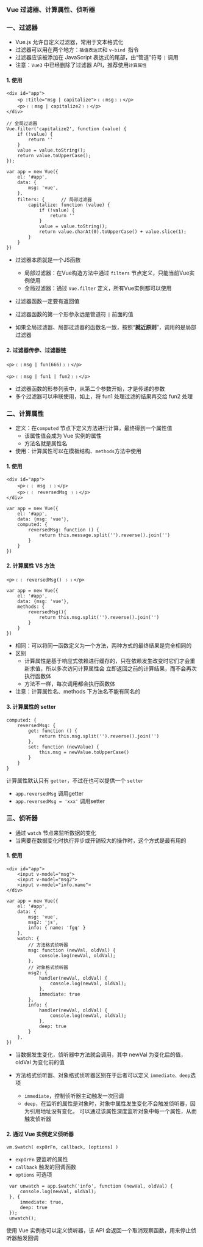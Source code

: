 ### Vue 过滤器、计算属性、侦听器
### 一、过滤器
* Vue.js 允许自定义过滤器，常用于文本格式化  
* 过滤器可以用在两个地方：`插值表达式`和 `v-bind `指令 
* 过滤器应该被添加在 JavaScript 表达式的尾部，由“管道”符号 `|` 调用
* 注意：`Vue3` 中已经删除了过滤器 API，推荐使用`计算属性`

#### 1. 使用
```
<div id="app">
    <p :title="msg | capitalize">﹛﹛msg﹜﹜</p>
    <p>﹛﹛msg | capitalize2﹜﹜</p>
</div>

// 全局过滤器
Vue.filter('capitalize2', function (value) {
    if (!value) {
        return ''
    }
    value = value.toString();
    return value.toUpperCase();
});

var app = new Vue({
    el: '#app',
    data: {
        msg: 'vue',
    },
    filters: {      // 局部过滤器
        capitalize: function (value) {
            if (!value) {
                return ''
            }
            value = value.toString();
            return value.charAt(0).toUpperCase() + value.slice(1);
        }
    }
})
```

* 过滤器本质就是一个JS函数
  * 局部过滤器：在Vue构造方法中通过 `filters` 节点定义，只能当前Vue实例使用
  * 全局过滤器：通过 `Vue.filter` 定义，所有Vue实例都可以使用
  
* 过滤器函数一定要有返回值

* 过滤器函数的第一个形参永远是管道符 `|` 前面的值

* 如果全局过滤器、局部过滤器的函数名一致，按照“**就近原则**”，调用的是局部过滤器


#### 2. 过滤器传参、过滤器链
```
<p>﹛﹛msg | fun(666)﹜﹜</p>

<p>﹛﹛msg | fun1 | fun2﹜﹜</p>
```

* 过滤器函数的形参列表中，从第二个参数开始，才是传递的参数
* 多个过滤器可以串联使用，如上，将 fun1 处理过滤的结果再交给 fun2 处理





### 二、计算属性
* 定义：在`computed` 节点下定义方法进行计算，最终得到一个属性值
  * 该属性值会成为 Vue 实例的属性
  * 方法名就是属性名
* 使用：计算属性可以在模板结构、`methods`方法中使用

#### 1. 使用
```
<div id="app">
    <p>﹛﹛ msg ﹜﹜</p>
    <p>﹛﹛ reversedMsg ﹜﹜</p>
</div>
    
var app = new Vue({
    el: '#app',
    data: {msg: 'vue'},
    computed: {
        reversedMsg: function () { 
            return this.message.split('').reverse().join('')
        }
    }
})
```

#### 2. 计算属性 VS 方法
```
<p>﹛﹛ reversedMsg() ﹜﹜</p>

var app = new Vue({
    el: '#app',
    data: {msg: 'vue'},
    methods: {
        reversedMsg(){
            return this.msg.split('').reverse().join('')
        }
    }
})
```

* 相同：可以将同一函数定义为一个方法，两种方式的最终结果是完全相同的
* 区别
    * 计算属性是基于响应式依赖进行缓存的，只在依赖发生改变时它们才会重新求值，所以多次访问计算属性会
立即返回之前的计算结果，而不会再次执行函数体
    * 方法不一样，每次调用都会执行函数体
* 注意：计算属性名、methods 下方法名不能有同名的

#### 3. 计算属性的 setter
```
computed: {
    reversedMsg: {
        get: function () {
            return this.msg.split('').reverse().join('')
        },
        set: function (newValue) {
            this.msg = newValue.toUpperCase()
        }
    }
}
```

计算属性默认只有 `getter`，不过在也可以提供一个 `setter`
* `app.reversedMsg` 调用getter
* `app.reversedMsg = 'xxx'` 调用setter






### 三、侦听器
* 通过 `watch` 节点来监听数据的变化
* 当需要在数据变化时执行异步或开销较大的操作时，这个方式是最有用的

#### 1. 使用
```
<div id="app">
    <input v-model="msg">
    <input v-model="msg2">
    <input v-model="info.name">
</div>
    
var app = new Vue({
    el: '#app',
    data: {
        msg: 'vue',
        msg2: 'js',
        info: { name: 'fgq' }
    },
    watch: {
        // 方法格式侦听器
        msg: function (newVal, oldVal) {
            console.log(newVal, oldVal);
        },
        // 对象格式侦听器
        msg2: {
            handler(newVal, oldVal) {
                console.log(newVal, oldVal);
            },
            immediate: true 
        },
        info: {
            handler(newVal, oldVal) {
                console.log(newVal, oldVal);
            },
            deep: true
        }
    },
})
```

* 当数据发生变化，侦听器中方法就会调用，其中 newVal 为变化后的值， oldVal 为变化前的值

* 方法格式侦听器、对象格式侦听器区别在于后者可以定义 `immediate、deep`选项
    * `immediate`，控制侦听器主动触发一次回调
    * `deep`，在监听的属性是对象时，对象中属性发生变化不会触发侦听器，因为引用地址没有变化，
    可以通过该属性深度监听对象中每一个属性，从而触发侦听器
    

#### 2. 通过 Vue 实例定义侦听器
`vm.$watch( expOrFn, callback, [options] )`

* `expOrFn` 要监听的属性
* `callback` 触发的回调函数
* `options` 可选项

```
 var unwatch = app.$watch('info', function (newVal, oldVal) {
     console.log(newVal, oldVal);
 }, {
     immediate: true,
     deep: true
 });
 unwatch();
```

使用 Vue 实例也可以定义侦听器，该 API 会返回一个取消观察函数，用来停止侦听器触发回调
 